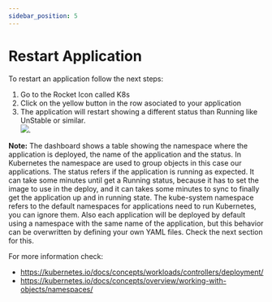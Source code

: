 ```yaml
---
sidebar_position: 5
---
```


# Restart Application
To restart an application follow the next steps:
1. Go to the Rocket Icon called K8s
2. Click on the yellow button in the row asociated to your application
3. The application will restart showing a different status than Running like UnStable or similar.  
![](/img/km-install/s7.png). 

**Note:** The dashboard shows a table showing the namespace where the application is deployed, the name of the application and the status. In Kubernetes the namespace are used to group objects in this case our applications. The status refers if the application is running as expected. It can take some minutes until get a Running status, because it has to set the image to use in the deploy, and it can takes some minutes to sync to finally get the application up and in running state. The kube-system namespace refers to the default namespaces for applications need to run Kubernetes, you can ignore them. Also each application will be deployed by default using a namespace with the same name of the application, but this behavior can be overwritten by defining your own YAML files. Check the next section for this.

For more information check:
- https://kubernetes.io/docs/concepts/workloads/controllers/deployment/
- https://kubernetes.io/docs/concepts/overview/working-with-objects/namespaces/